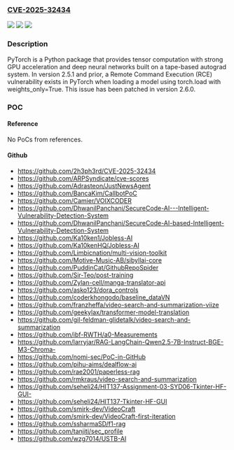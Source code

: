 ### [CVE-2025-32434](https://cve.mitre.org/cgi-bin/cvename.cgi?name=CVE-2025-32434)
![](https://img.shields.io/static/v1?label=Product&message=pytorch&color=blue)
![](https://img.shields.io/static/v1?label=Version&message=%3C%202.6.0%20&color=brightgreen)
![](https://img.shields.io/static/v1?label=Vulnerability&message=CWE-502%3A%20Deserialization%20of%20Untrusted%20Data&color=brightgreen)

### Description

PyTorch is a Python package that provides tensor computation with strong GPU acceleration and deep neural networks built on a tape-based autograd system. In version 2.5.1 and prior, a Remote Command Execution (RCE) vulnerability exists in PyTorch when loading a model using torch.load with weights_only=True. This issue has been patched in version 2.6.0.

### POC

#### Reference
No PoCs from references.

#### Github
- https://github.com/2h3ph3rd/CVE-2025-32434
- https://github.com/ARPSyndicate/cve-scores
- https://github.com/Adrasteon/JustNewsAgent
- https://github.com/BancaKim/CallbotPoC
- https://github.com/Camier/VOIXCODER
- https://github.com/DhwanilPanchani/SecureCode-AI---Intelligent-Vulnerability-Detection-System
- https://github.com/DhwanilPanchani/SecureCode-AI-based-Intelligent-Vulnerability-Detection-System
- https://github.com/Ka10ken1/Jobless-AI
- https://github.com/Ka10kenHQ/Jobless-AI
- https://github.com/Limbicnation/multi-vision-toolkit
- https://github.com/Motive-Music-AB/sibyllai-core
- https://github.com/PuddinCat/GithubRepoSpider
- https://github.com/Sir-Teo/post-training
- https://github.com/Zylan-cell/manga-translator-api
- https://github.com/asko123/dora_controls
- https://github.com/coderkhongodo/baseline_dataVN
- https://github.com/franzheffa/video-search-and-summarization-viize
- https://github.com/geekylax/transformer-model-translation
- https://github.com/gil-feldman-glidetalk/video-search-and-summarization
- https://github.com/ibf-RWTH/a0-Measurements
- https://github.com/larryjar/RAG-LangChain-Qwen2.5-7B-Instruct-BGE-M3-Chroma-
- https://github.com/nomi-sec/PoC-in-GitHub
- https://github.com/pihu-aims/dealflow-ai
- https://github.com/rae2001/paperless-rag
- https://github.com/rmkraus/video-search-and-summarization
- https://github.com/seheli24/HIT137-Assignment-03-SYD06-Tkinter-HF-GUI-
- https://github.com/seheli24/HIT137-Tkinter-HF-GUI
- https://github.com/smirk-dev/VideoCraft
- https://github.com/smirk-dev/VideoCraft-first-iteration
- https://github.com/ssharmaSD/f1-rag
- https://github.com/tanjiti/sec_profile
- https://github.com/wzg7014/USTB-AI

